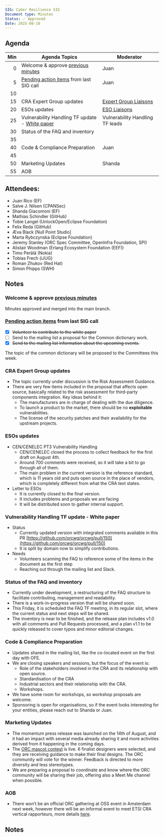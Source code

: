 ```yaml
---
SIG: Cyber Resilience SIG
Document type: Minutes
Status: ✅ Approved
Date: 2025-08-18
---
```


##  Agenda


| Min | Agenda Topics | Moderator |
| --: | ----- | --- |
|   0 | Welcome & approve [previous minutes](https://github.com/orcwg/orcwg/pull/153) | Juan |
|   5 | [Pending action items](#pending-action-items) from last SIG call |  Juan |
|  10 | |
|  15 | CRA Expert Group updates | [Expert Group Liaisons][] |
|  20 | ESOs updates | [ESO Liaisons][] |
|  25 | Vulnerability Handling TF update - [White paper](https://github.com/orcwg/orcwg/pull/150)  | Vulnerability Handling TF leads |
|  30 | Status of the FAQ and inventory | |
|  35 | |  |
|  40 | Code & Compliance Preparation | Juan |
|  45 | | |
|  50 | Marketing Updates| Shanda |
|  55 | AOB | |

## Attendees:

- Juan Rico (EF)  
- Salve J. Nilsen (CPANSec)  
- Shanda Giacomoni (EF)  
- Mathias Schindler (GitHub)  
- Tobie Langel (UnlockOpen/Eclipse Foundation)  
- Felix Reda (GitHub)  
- Æva Black \[Null Point Studio\]  
- Marta Rybczynska (Eclipse Foundation)  
- Jeremy Stanley (ORC Spec Committee, OpenInfra Foundation, SPI)  
- Alistair Woodman (Erlang Ecosystem Foundation (EEF))  
- Timo Perälä (Nokia)  
- Tobias Frech (iJUG)  
- Roman Zhukov (Red Hat)  
- Simon Phipps (SWH)

## Notes

### Welcome & approve [previous minutes](https://github.com/orcwg/orcwg/pull/153)

Minutes approved and merged into the main branch.

### [Pending action items](https://github.com/orcwg/orcwg/edit/main/cyber-resilience-sig/minutes/2025-08-18-mom-cyber-resilience-sig.md#pending-action-items) from last SIG call

- [x]  ~~Volunteer to contribute to the white paper~~  
- [ ]  Send to the mailing list a proposal for the Common dictionary work.  
- [x]  ~~Send to the mailing list information about the upcoming events.~~

The topic of the common dictionary will be proposed to the Committees this week.

### CRA Expert Group updates

- The topic currently under discussion is the Risk Assessment Guidance.  
- There are very few items included in the proposal that affects open source, basically related to the risk assessment for third-party components integration. Key ideas behind it:  
  - The manufacturers are in charge of dealing with the due diligence.  
  - To launch a product to the market, there should be no **exploitable** vulnerabilities.  
  - The license of the security patches and their availability for the upstream projects.

### ESOs updates

- CEN/CENELEC PT3 Vulnerability Handling  
  - CEN/CENELEC closed the process to collect feedback for the first draft on August 4th.  
  - Around 700 comments were received, so it will take a bit to go through all of them.  
  - The main problem in the current version is the reference standard, which is 11 years old and puts open source in the place of vendors, which is completely different from what the CRA text states.  
- Letter to ESOs  
  - It is currently closed to the final version.  
  - It includes problems and proposals we are facing  
  - It will be distributed soon to gather internal support.

### Vulnerability Handling TF update \- White paper

- Status  
  - Currently updated version with integrated comments available in this PR [https://github.com/orcwg/orcwg/pull/150](https://github.com/orcwg/orcwg/pull/150)  
  - It is split by domain now to simplify contributions.  
- Needs   
  - Volunteers scanning the FAQ to reference some of the items in the document as the first step
  - Reaching out through the mailing list and Slack.

### Status of the FAQ and inventory

- Currently under development, a restructuring of the FAQ structure to facilitate contributing, management and readability.  
- There is a work-in-progress version that will be shared soon.  
- This Friday, it is scheduled the FAQ TF meeting, in its regular slot, where the current status and next steps will be shared.  
- The inventory is near to be finished, and the release plan includes v1.0 with all comments and Pull Requests processed, and a plan v1.1 to be quickly released to cover typos and minor editorial changes.

### Code & Compliance Preparation

- Updates shared in the mailing list, like the co-located event on the first day with OFE.  
- We are closing speakers and sessions, but the focus of the event is:  
  - Role of the stakeholders involved in the CRA and its relationship with open source.  
  - Standardisation of the CRA  
  - Industrial sectors and their relationship with the CRA.  
  - Workshops.  
- We have some room for workshops, so workshop proposals are welcome.  
- Sponsoring is open for organisations, so if the event looks interesting for your entities, please reach out to Shanda or Juan.

### Marketing Updates

- The momentum press release was launched on the 14th of August, and it had an impact with several media already sharing it and more activities derived from it happening in the coming days.  
- The [ORC mascot contest](https://99designs.ca/character-mascot-design/contests/orc-mascot-open-source-community-1333963/entries) is live. 6 finalist designers were selected, and they are receiving guidance to make their final designs. The ORC community will vote for the winner. Feedback is directed to more diversity and less stereotypes.
- We are preparing a proposal to coordinate and know where the ORC community will be sharing their job, offering also a Meet Me channel when possible.

### AOB

- There won’t be an official ORC gathering at OSS event in Amsterdam next week, however there will be an informal event to meet ETSI CRA vertical rapporteurs, more details [here](https://www.linkedin.com/feed/update/urn:li:activity:7361437407549812737/).

## Notes

[SIG Leads]: https://github.com/orcwg/orcwg/tree/main/cyber-resilience-sig#leads
[ESO Liaisons]: https://github.com/orcwg/orcwg/tree/main/cyber-resilience-sig#cen-cenelec-wg-9
[Expert Group Liaisons]: https://github.com/orcwg/orcwg/tree/main/cyber-resilience-sig#cra-expert-group
[deliverable-2-8]:https://github.com/orcwg/orcwg/blob/main/cyber-resilience-sig/coordination/european-commission/deliverable-2-8.md

  
